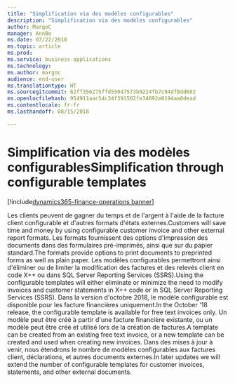 ```yaml
---
title: "Simplification via des modèles configurables"
description: "Simplification via des modèles configurables"
author: MargoC
manager: AnnBe
ms.date: 07/22/2018
ms.topic: article
ms.prod: 
ms.service: business-applications
ms.technology: 
ms.author: margoc
audience: end-user
ms.translationtype: HT
ms.sourcegitcommit: 62ff356275ffd55047573b9224fb7c94df8dd602
ms.openlocfilehash: 954911aac54c34f391502fe34092e8194aa0dead
ms.contentlocale: fr-fr
ms.lasthandoff: 08/15/2018

---
```

#  <a name="simplification-through-configurable-templates"></a><span data-ttu-id="485f1-103">Simplification via des modèles configurables</span><span class="sxs-lookup"><span data-stu-id="485f1-103">Simplification through configurable templates</span></span> 

[!include[dynamics365-finance-operations banner](../includes/dynamics365-finance-operations.md)]



<span data-ttu-id="485f1-104">Les clients peuvent de gagner du temps et de l'argent à l'aide de la facture client configurable et d'autres formats d'états externes.</span><span class="sxs-lookup"><span data-stu-id="485f1-104">Customers will save time and money by using configurable customer invoice and other external report formats.</span></span> <span data-ttu-id="485f1-105">Les formats fournissent des options d'impression des documents dans des formulaires pré-imprimés, ainsi que sur du papier standard.</span><span class="sxs-lookup"><span data-stu-id="485f1-105">The formats provide options to print documents to preprinted forms as well as plain paper.</span></span> <span data-ttu-id="485f1-106">Les modèles configurables permettront ainsi d'éliminer ou de limiter la modification des factures et des relevés client en code X++ ou dans SQL Server Reporting Services (SSRS).</span><span class="sxs-lookup"><span data-stu-id="485f1-106">Using the configurable templates will either eliminate or minimize the need to modify invoices and customer statements in X++ code or in SQL Server Reporting Services (SSRS).</span></span> <span data-ttu-id="485f1-107">Dans la version d'octobre 2018, le modèle configurable est disponible pour les facture financières uniquement.</span><span class="sxs-lookup"><span data-stu-id="485f1-107">In the October '18 release, the configurable template is available for free text invoices only.</span></span> <span data-ttu-id="485f1-108">Un modèle peut être créé à partir d'une facture financière existante, ou un modèle peut être créé et utilisé lors de la création de factures.</span><span class="sxs-lookup"><span data-stu-id="485f1-108">A template can be created from an existing free text invoice, or a new template can be created and used when creating new invoices.</span></span> <span data-ttu-id="485f1-109">Dans des mises à jour à venir, nous étendrons le nombre de modèles configurables aux factures client, déclarations, et autres documents externes.</span><span class="sxs-lookup"><span data-stu-id="485f1-109">In later updates we will extend the number of configurable templates for customer invoices, statements, and other external documents.</span></span>

